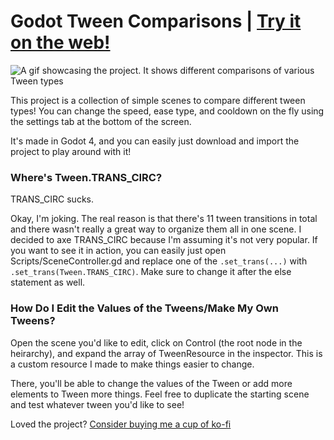 # Godot Tween Comparisons | [Try it on the web!](https://popcar2.itch.io/tweens-comparison)
![A gif showcasing the project. It shows different comparisons of various Tween types](Images/Tween_Comparison_Project.gif)

This project is a collection of simple scenes to compare different tween types! You can change the speed, ease type, and cooldown
 on the fly using the settings tab at the bottom of the screen.
 
 It's made in Godot 4, and you can easily just download and import the project to play around with it!
 
### Where's Tween.TRANS_CIRC?
 
TRANS_CIRC sucks.

Okay, I'm joking. The real reason is that there's 11 tween transitions in total and there wasn't really a great way to organize them all in one scene.
 I decided to axe TRANS_CIRC because I'm assuming it's not very popular.
 If you want to see it in action, you can easily just open Scripts/SceneController.gd
 and replace one of the `.set_trans(...)` with `.set_trans(Tween.TRANS_CIRC)`. Make sure to change it after the else statement as well.
 
### How Do I Edit the Values of the Tweens/Make My Own Tweens?

Open the scene you'd like to edit, click on Control (the root node in the heirarchy), and expand the array of TweenResource in the inspector.
 This is a custom resource I made to make things easier to change.

There, you'll be able to change the values of the Tween or add more elements to Tween more things.
 Feel free to duplicate the starting scene and test whatever tween you'd like to see!

Loved the project? [Consider buying me a cup of ko-fi](https://ko-fi.com/popcar2)
